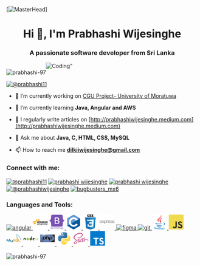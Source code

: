 [![MasterHead](https://static.wixstatic.com/media/35318b_ed32b39faf8a4ff0bce9b919183a9e4b~mv2.gif)]
<h1 align="center">Hi 👋, I'm Prabhashi Wijesinghe</h1>
<h3 align="center">A passionate software developer from Sri Lanka</h3>
<img align="right" alt=Coding" width="400" src="https://static.wixstatic.com/media/6a735e_1649804cacbd4b5988bd8e5deb009f47~mv2.gif">

<p align="left"> <img src="https://komarev.com/ghpvc/?username=prabhashi-97&label=Profile%20views&color=0e75b6&style=flat" alt="prabhashi-97" /> </p>

<p align="left"> <a href="https://twitter.com/@prabhashi11" target="blank"><img src="https://img.shields.io/twitter/follow/@prabhashi11?logo=twitter&style=for-the-badge" alt="@prabhashi11" /></a> </p>

- 🔭 I’m currently working on [CGU Project- University of Moratuwa](https://github.com/SoftwareChasers-CGU-Project)

- 🌱 I’m currently learning **Java, Angular and AWS**

- 📝 I regularly write articles on [http://prabhashiwijesinghe.medium.com](http://prabhashiwijesinghe.medium.com)

- 💬 Ask me about **Java, C, HTML, CSS, MySQL**

- 📫 How to reach me **dilkiiwijesinghe@gmail.com**

<h3 align="left">Connect with me:</h3>
<p align="left">
<a href="https://twitter.com/@prabhashi11" target="blank"><img align="center" src="https://raw.githubusercontent.com/rahuldkjain/github-profile-readme-generator/master/src/images/icons/Social/twitter.svg" alt="@prabhashi11" height="30" width="40" /></a>
<a href="https://linkedin.com/in/prabhashi wijesinghe" target="blank"><img align="center" src="https://raw.githubusercontent.com/rahuldkjain/github-profile-readme-generator/master/src/images/icons/Social/linked-in-alt.svg" alt="prabhashi wijesinghe" height="30" width="40" /></a>
<a href="https://fb.com/prabhashi wijesinghe" target="blank"><img align="center" src="https://raw.githubusercontent.com/rahuldkjain/github-profile-readme-generator/master/src/images/icons/Social/facebook.svg" alt="prabhashi wijesinghe" height="30" width="40" /></a>
<a href="https://medium.com/@prabhashiwijesinghe" target="blank"><img align="center" src="https://raw.githubusercontent.com/rahuldkjain/github-profile-readme-generator/master/src/images/icons/Social/medium.svg" alt="@prabhashiwijesinghe" height="30" width="40" /></a>
<a href="https://www.hackerrank.com/bugbusters_mx6" target="blank"><img align="center" src="https://raw.githubusercontent.com/rahuldkjain/github-profile-readme-generator/master/src/images/icons/Social/hackerrank.svg" alt="bugbusters_mx6" height="30" width="40" /></a>
</p>

<h3 align="left">Languages and Tools:</h3>
<p align="left"> <a href="https://angular.io" target="_blank" rel="noreferrer"> <img src="https://angular.io/assets/images/logos/angular/angular.svg" alt="angular" width="40" height="40"/> </a> <a href="https://aws.amazon.com" target="_blank" rel="noreferrer"> <img src="https://raw.githubusercontent.com/devicons/devicon/master/icons/amazonwebservices/amazonwebservices-original-wordmark.svg" alt="aws" width="40" height="40"/> </a> <a href="https://getbootstrap.com" target="_blank" rel="noreferrer"> <img src="https://raw.githubusercontent.com/devicons/devicon/master/icons/bootstrap/bootstrap-plain-wordmark.svg" alt="bootstrap" width="40" height="40"/> </a> <a href="https://www.cprogramming.com/" target="_blank" rel="noreferrer"> <img src="https://raw.githubusercontent.com/devicons/devicon/master/icons/c/c-original.svg" alt="c" width="40" height="40"/> </a> <a href="https://www.w3schools.com/css/" target="_blank" rel="noreferrer"> <img src="https://raw.githubusercontent.com/devicons/devicon/master/icons/css3/css3-original-wordmark.svg" alt="css3" width="40" height="40"/> </a> <a href="https://expressjs.com" target="_blank" rel="noreferrer"> <img src="https://raw.githubusercontent.com/devicons/devicon/master/icons/express/express-original-wordmark.svg" alt="express" width="40" height="40"/> </a> <a href="https://www.figma.com/" target="_blank" rel="noreferrer"> <img src="https://www.vectorlogo.zone/logos/figma/figma-icon.svg" alt="figma" width="40" height="40"/> </a> <a href="https://git-scm.com/" target="_blank" rel="noreferrer"> <img src="https://www.vectorlogo.zone/logos/git-scm/git-scm-icon.svg" alt="git" width="40" height="40"/> </a> <a href="https://www.java.com" target="_blank" rel="noreferrer"> <img src="https://raw.githubusercontent.com/devicons/devicon/master/icons/java/java-original.svg" alt="java" width="40" height="40"/> </a> <a href="https://developer.mozilla.org/en-US/docs/Web/JavaScript" target="_blank" rel="noreferrer"> <img src="https://raw.githubusercontent.com/devicons/devicon/master/icons/javascript/javascript-original.svg" alt="javascript" width="40" height="40"/> </a> <a href="https://www.mysql.com/" target="_blank" rel="noreferrer"> <img src="https://raw.githubusercontent.com/devicons/devicon/master/icons/mysql/mysql-original-wordmark.svg" alt="mysql" width="40" height="40"/> </a> <a href="https://nodejs.org" target="_blank" rel="noreferrer"> <img src="https://raw.githubusercontent.com/devicons/devicon/master/icons/nodejs/nodejs-original-wordmark.svg" alt="nodejs" width="40" height="40"/> </a> <a href="https://www.php.net" target="_blank" rel="noreferrer"> <img src="https://raw.githubusercontent.com/devicons/devicon/master/icons/php/php-original.svg" alt="php" width="40" height="40"/> </a> <a href="https://www.python.org" target="_blank" rel="noreferrer"> <img src="https://raw.githubusercontent.com/devicons/devicon/master/icons/python/python-original.svg" alt="python" width="40" height="40"/> </a> <a href="https://sass-lang.com" target="_blank" rel="noreferrer"> <img src="https://raw.githubusercontent.com/devicons/devicon/master/icons/sass/sass-original.svg" alt="sass" width="40" height="40"/> </a> <a href="https://www.typescriptlang.org/" target="_blank" rel="noreferrer"> <img src="https://raw.githubusercontent.com/devicons/devicon/master/icons/typescript/typescript-original.svg" alt="typescript" width="40" height="40"/> </a> </p>

<p><img align="center" src="https://github-readme-stats.vercel.app/api/top-langs?username=prabhashi-97&show_icons=true&locale=en&layout=compact" alt="prabhashi-97" /></p>
